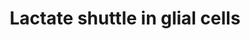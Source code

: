 ---
annotations:
- id: CL:0000125
  parent: animal cell
  type: Cell Type Ontology
  value: glial cell
authors:
- Celestecurreri
- Cleopheebruchou
- Ellaverheggen
- Eweitz
- Egonw
- Andra
- AlexanderPico
description: Astrocyte-Neuron lactate shuttle in Homo Sapiens. The pathway shows the
  relation between neuronal activity and lactate production in astrocytes. These shuttles
  show how lactate can be broken down by lactate dehydrogenase into pyruvate which
  enters the TCA cycle in neurons.  In the astrocytes, the glucose undergoes glycolysis
  to be converted into pyruvate, which is then converted into lactate with the help
  of the LDHA enzyme. Lactate is then transported from the astrocytes to the neurons
  through the transporters SLC16A1, SLC16A3 and SLC16A7. There, lactate is converted
  to pyruvate with the help of the LDHB enzyme. Pyruvate formation is also increased
  by glucose entering the neuron through the SLC2A3 transporter, which undergoes glycolysis.
  Pyruvate enters the TCA cycle in the mitochondria of the neuron and ATP is produced.  The
  ATP generated in the neurons is required for the glutamate neurotransmitters to
  be excreted from the neurons into the synaptic cleft. The astrocytes take up the
  glutamate neurotransmitters through the transporter SLC1A2. For glutamate to be
  transported into the cell by the SLC1A2 transporter, Na+ must be cotransported into
  the cell. This increase in concentration of sodium ions inside of the astrocyte
  is balanced by Na+/K+ ATPase which transports Na+ out of the cell while simultaneously
  transporting K+ into the cell. This transporter requires ATP to be activated, and
  the ADP produced can be regenerated into ATP during glycolysis in the astrocytes.  This
  lactate shuttle theory explains that lactate from astrocytes is preferentially used
  over glucose by neurons in a fully aerobic state and is the main supply of energy
  to our neurological system.
last-edited: 2023-02-28
organisms:
- Homo sapiens
redirect_from:
- /index.php/Pathway:WP5314
- /instance/WP5314
- /instance/WP5314_r125568
revision: r125568
schema-jsonld:
- '@context': https://schema.org/
  '@id': https://wikipathways.github.io/pathways/WP5314.html
  '@type': Dataset
  creator:
    '@type': Organization
    name: WikiPathways
  description: Astrocyte-Neuron lactate shuttle in Homo Sapiens. The pathway shows
    the relation between neuronal activity and lactate production in astrocytes. These
    shuttles show how lactate can be broken down by lactate dehydrogenase into pyruvate
    which enters the TCA cycle in neurons.  In the astrocytes, the glucose undergoes
    glycolysis to be converted into pyruvate, which is then converted into lactate
    with the help of the LDHA enzyme. Lactate is then transported from the astrocytes
    to the neurons through the transporters SLC16A1, SLC16A3 and SLC16A7. There, lactate
    is converted to pyruvate with the help of the LDHB enzyme. Pyruvate formation
    is also increased by glucose entering the neuron through the SLC2A3 transporter,
    which undergoes glycolysis. Pyruvate enters the TCA cycle in the mitochondria
    of the neuron and ATP is produced.  The ATP generated in the neurons is required
    for the glutamate neurotransmitters to be excreted from the neurons into the synaptic
    cleft. The astrocytes take up the glutamate neurotransmitters through the transporter
    SLC1A2. For glutamate to be transported into the cell by the SLC1A2 transporter,
    Na+ must be cotransported into the cell. This increase in concentration of sodium
    ions inside of the astrocyte is balanced by Na+/K+ ATPase which transports Na+
    out of the cell while simultaneously transporting K+ into the cell. This transporter
    requires ATP to be activated, and the ADP produced can be regenerated into ATP
    during glycolysis in the astrocytes.  This lactate shuttle theory explains that
    lactate from astrocytes is preferentially used over glucose by neurons in a fully
    aerobic state and is the main supply of energy to our neurological system.
  keywords:
  - ADP
  - ATP
  - CAII
  - CAIV
  - CO2
  - D-Glucose 1-phosphate
  - D-Glucose 6-phosphate
  - GLS
  - GLUR1
  - GLUR2
  - GLUR3
  - GLUR4
  - GS
  - H+
  - HCO3-
  - Hexokinase
  - K+
  - LDHA
  - LDHB
  - NADPH
  - NBC1
  - Na+
  - 'Na+ K+ATPase '
  - O2
  - OH-
  - PGM1
  - SLC16A1
  - SLC16A3
  - SLC16A7
  - SLC1A2
  - SLC2A1
  - SLC2A3
  - UDP-D-glucose
  - UDPGPP
  - ammonia
  - glucose
  - glutamate
  - glutamine
  - glycogen
  - lactate
  - pyruvate
  license: CC0
  name: Lactate shuttle in glial cells
seo: CreativeWork
title: Lactate shuttle in glial cells
wpid: WP5314
---